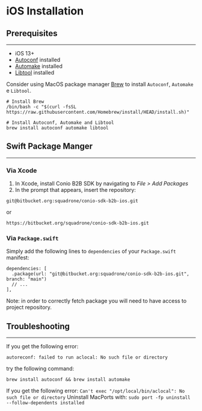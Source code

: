 # iOS Installation

## Prerequisites
---

- iOS 13+
- [Autoconf](https://www.gnu.org/software/autoconf/) installed
- [Automake](https://www.gnu.org/software/automake/) installed
- [Libtool](https://www.gnu.org/software/libtool/) installed

Consider using MacOS package manager [Brew](https://brew.sh/index_it) to install `Autoconf`, `Automake` e `Libtool`.

```
# Install Brew
/bin/bash -c "$(curl -fsSL https://raw.githubusercontent.com/Homebrew/install/HEAD/install.sh)"

# Install Autoconf, Automake and Libtool
brew install autoconf automake libtool
```

## Swift Package Manger
---

### Via Xcode

1. In Xcode, install Conio B2B SDK by navigating to *File > Add Packages*
2. In the prompt that appears, insert the repository:

```
git@bitbucket.org:squadrone/conio-sdk-b2b-ios.git
```
or 
```
https://bitbucket.org/squadrone/conio-sdk-b2b-ios.git
```

### Via `Package.swift`

Simply add the following lines to `dependencies` of your `Package.swift` manifest:
```
dependencies: [
  .package(url: "git@bitbucket.org:squadrone/conio-sdk-b2b-ios.git", branch: "main")
  // ...
],
```

Note: in order to correctly fetch package you will need to have access to project repository.

## Troubleshooting
---

If you get the following error:

`autoreconf: failed to run aclocal: No such file or directory` 

try the following command:

`brew install autoconf && brew install automake`

If you get the following error:
`Can't exec "/opt/local/bin/aclocal": No such file or directory`
Uninstall MacPorts with:
`sudo port -fp uninstall --follow-dependents installed`
